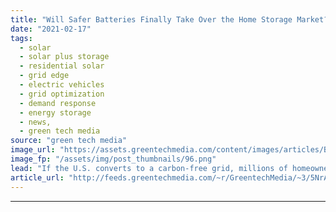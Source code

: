 ```yaml
---
title: "Will Safer Batteries Finally Take Over the Home Storage Market?"
date: "2021-02-17"
tags: 
  - solar
  - solar plus storage 
  - residential solar
  - grid edge
  - electric vehicles
  - grid optimization
  - demand response
  - energy storage
  - news,
  - green tech media
source: "green tech media"
image_url: "https://assets.greentechmedia.com/content/images/articles/Batteries_Concept_XL.png"
image_fp: "/assets/img/post_thumbnails/96.png"
lead: "If the U.S. converts to a carbon-free grid, millions of homeowners may want to generate and store their own solar power. Companies are already jockeying over that potentially massive market — and the commercial contest revolves around safety. Tesla a ..."
article_url: "http://feeds.greentechmedia.com/~r/GreentechMedia/~3/5NrA6lK1UcM/safer-batteries-residential-energy-storage-market"
---
```


---
